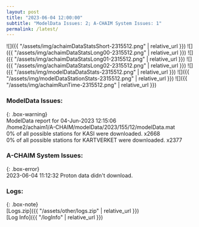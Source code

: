 ```yaml
---
layout: post
title: "2023-06-04 12:00:00"
subtitle: "ModelData Issues: 2; A-CHAIM System Issues: 1"
permalink: /latest/
---
```


![]({{ "/assets/img/achaimDataStatsShort-2315512.png" | relative_url }})
![]({{ "/assets/img/achaimDataStatsLong00-2315512.png" | relative_url }})
![]({{ "/assets/img/achaimDataStatsLong01-2315512.png" | relative_url }})
![]({{ "/assets/img/achaimDataStatsLong02-2315512.png" | relative_url }})
![]({{ "/assets/img/modelDataDataStats-2315512.png" | relative_url }})
![]({{ "/assets/img/modelDataStationStats-2315512.png" | relative_url }})
![]({{ "/assets/img/achaimRunTime-2315512.png" | relative_url }})


### ModelData Issues:  
  
{: .box-warning}  
 ModelData report for 04-Jun-2023 12:15:06   
 /home2/achaim1/A-CHAIM/modelData/2023/155/12/modelData.mat   
 0% of all possible stations for KASI were downloaded. x2668   
 0% of all possible stations for KARTVERKET were downloaded. x2377   
  
### A-CHAIM System Issues:  
  
{: .box-error}  
2023-06-04 11:12:32 Proton data didn't download.  

### Logs:  
  
{: .box-note}  
[Logs.zip]({{ "/assets/other/logs.zip" | relative_url }})  
[Log Info]({{ "/logInfo" | relative_url }})  
